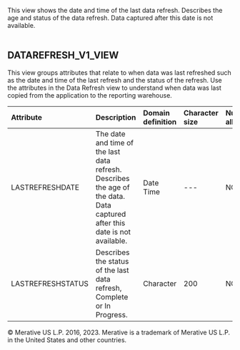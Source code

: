 

This view shows the date and time of the last data refresh. Describes the age and status of the data refresh. Data captured after this date is not available. <br/> <br/>



## DATAREFRESH_V1_VIEW
This view groups attributes that relate to when data was last refreshed such as the date and time of the last refresh and the status of the refresh. Use the attributes in the Data Refresh view to understand when data was last copied from the application to the reporting warehouse.

| Attribute | Description | Domain definition |Character size | Nulls allowed |
| :-------------- | :------ |:------ |:------ |:------ |
| LASTREFRESHDATE| The date and time of the last data refresh. Describes the age of the data. Data captured after this date is not available. |  Date Time|--- |NO|
| LASTREFRESHSTATUS| Describes the status of the last data refresh, Complete or In Progress. | Character| 200|NO|


© Merative US L.P. 2016, 2023.  Merative is a trademark of Merative US L.P. in the United States and other countries.
